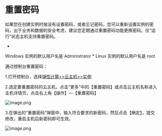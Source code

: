 # **重置密码**

如果您在创建实例时候没有设置密码，或者忘记密码，您可以重新设置实例的密码，出于业务和数据的安全考虑，建议您定期通过重置密码功能更换密码。仅“运行”状态主机支持重置密码。

* 
Windows 实例的默认用户名是 Administrator
* 
Linux 实例的默认用户名是 root

通过控制台重置密码：

1.打开控制台，选择[弹性计算>>云主机>>实例](https://inf.jdcloud.com/gz/containers)

2.选定要重置密码的云主机，点击“更多”中的【重置密码】或点击云主机名称进入主机详情页，点击右上角【操作】—【重置密码】

![image.png](https://img1.jcloudcs.com/cms/e972f8c5-d33b-436a-abec-88ec3ebaa67c20171207165745.png)

3.在弹出的“重置密码”弹窗中，输入符合要求的新密码，然后点击【确定】，提交修改，重启主机后新密码即可生效。

![image.png](https://img1.jcloudcs.com/cms/5fbccd24-7d1e-4ebe-a0c8-3d6492d9fbab20171207161625.png)